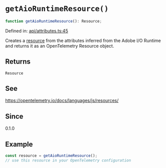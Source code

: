 # `getAioRuntimeResource()`

```ts
function getAioRuntimeResource(): Resource;
```

Defined in: [api/attributes.ts:45](https://github.com/adobe/aio-lib-telemetry/blob/dd348342643b2b66d5a8c5267221de639b83642e/source/api/attributes.ts#L45)

Creates a [resource](https://open-telemetry.github.io/opentelemetry-js/interfaces/_opentelemetry_sdk-node.resources.Resource.html)
from the attributes inferred from the Adobe I/O Runtime and returns it as an OpenTelemetry Resource object.

## Returns

`Resource`

## See

https://opentelemetry.io/docs/languages/js/resources/

## Since

0.1.0

## Example

```ts
const resource = getAioRuntimeResource();
// use this resource in your OpenTelemetry configuration
```
